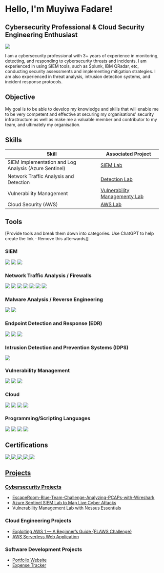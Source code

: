 # Hello, I'm Muyiwa Fadare!
## Cybersecurity Professional & Cloud Security Engineering Enthusiast

<a href="https://www.linkedin.com/in/muyiwa-fadare/"><img src="https://img.shields.io/badge/-LinkedIn-0072b1?&style=for-the-badge&logo=linkedin&logoColor=white" /></a>

I am a cybersecurity professional with 3+ years of experience in monitoring, detecting, and responding to cybersecurity threats and incidents. I am experienced in using SIEM tools, such as Splunk, IBM QRadar, etc, conducting security assessments and implementing mitigation strategies. I am also experienced in threat analysis, intrusion detection systems, and incident response protocols.

## Objective
My goal is to be able to develop my knowledge and skills that will enable me to be very competent and effective at securing my organisations' security infrastructure as well as make me a valuable member and contributor to my team, and ultimately my organisation.

## Skills

| Skill                                         | Associated Project         |
|-----------------------------------------------|----------------------------|
| SIEM Implementation and Log Analysis (Azure Sentinel)         | <a href="https://medium.com/@mxyiwa/azure-sentinel-siem-lab-to-map-live-cyber-attacks-d74c2426d59b">SIEM Lab</a>|
| Network Traffic Analysis and Detection | <a href="https://medium.com/@mxyiwa/escaperoom-blue-team-challenge-analyzing-pcaps-with-wireshark-648d6b57a0c4">Detection Lab</a>|
| Vulnerability Management | <a href="https://medium.com/@mxyiwa/nessus-essentials-vulnerability-management-lab-55a80d26185a">Vulnerability Managementy Lab</a>|
| Cloud Security (AWS) | <a href="https://medium.com/@mxyiwa/exploiting-aws-flaws-challenge-342e45efe76e">AWS Lab</a>|


## Tools
[Provide tools and break them down into categories. Use ChatGPT to help create the link - Remove this afterwards]]

### SIEM
<div>
    <img src="https://img.shields.io/badge/-Microsoft_Sentinel-0078D4?&style=for-the-badge&logo=Microsoft&logoColor=white" />
    <img src="https://img.shields.io/badge/-Splunk-000000?&style=for-the-badge&logo=Splunk&logoColor=white" />
    <img src="https://img.shields.io/badge/-IBM%20QRadar-052FAD?&style=for-the-badge&logo=IBM&logoColor=white" />
</div>

### Network Traffic Analysis / Firewalls
<div>
    <img src="https://img.shields.io/badge/-Wireshark-1679A7?&style=for-the-badge&logo=Wireshark&logoColor=white" />
    <img src="https://img.shields.io/badge/-Suricata-EF3B2D?&style=for-the-badge&logo=Suricata&logoColor=white" />
    <img src="https://img.shields.io/badge/-Zeek-777BB4?&style=for-the-badge&logo=Zeek&logoColor=white" />
    <img src="https://img.shields.io/badge/-tcpdump-0066CC?&style=for-the-badge&logo=tcpdump&logoColor=white" />
    <img src="https://img.shields.io/badge/-Cisco%20Packet%20Tracer-1BA0D7?&style=for-the-badge&logo=Cisco&logoColor=white" />
    <img src="https://img.shields.io/badge/-Palo%20Alto-0070F2?&style=for-the-badge&logo=Palo%20Alto%20Networks&logoColor=white" />
    <img src="https://img.shields.io/badge/-Fortinet-EE3124?&style=for-the-badge&logo=Fortinet&logoColor=white" />

</div>

### Malware Analysis / Reverse Engineering
<div>
    <img src="https://img.shields.io/badge/-Ghidra-F7B500?&style=for-the-badge&logo=Ghidra&logoColor=white" />
    <img src="https://img.shields.io/badge/-YARA-1F1F1F?&style=for-the-badge&logo=YARA&logoColor=white" />
</div>

### Endpoint Detection and Response (EDR)
<div>
    <img src="https://img.shields.io/badge/-Microsoft_Defender_for_Endpoint-00A4EF?&style=for-the-badge&logo=Microsoft&logoColor=white" />
   <img src="https://img.shields.io/badge/-CrowdStrike%20Falcon-E00E00?&style=for-the-badge&logo=CrowdStrike&logoColor=white" />
    <img src="https://img.shields.io/badge/-McAfee-C12027?&style=for-the-badge&logo=McAfee&logoColor=white" />
</div>

### Intrusion Detection and Prevention Systems (IDPS)
<div>
    <img src="https://img.shields.io/badge/-Snort-FB0023?&style=for-the-badge&logo=Snort&logoColor=white" />
</div>

### Vulnerability Management
<div>
    <img src="https://img.shields.io/badge/-Nessus%20Tenable-00C176?&style=for-the-badge&logo=Tenable&logoColor=white" />
    <img src="https://img.shields.io/badge/-OpenVAS-5C5C5C?&style=for-the-badge&logo=OpenVAS&logoColor=white" />
    <img src="https://img.shields.io/badge/-QualysGuard-007C89?&style=for-the-badge&logo=Qualys&logoColor=white" />
</div>

### Cloud 
<div>
    <img src="https://img.shields.io/badge/-AWS-FF9900?&style=for-the-badge&logo=Amazon%20AWS&logoColor=white" />
    <img src="https://img.shields.io/badge/-Microsoft%20Azure-0078D4?style=for-the-badge&logo=Microsoft%20Azure&logoColor=white" />
    <img src="https://img.shields.io/badge/-Microsoft%20Entra%20ID-0078D4?&style=for-the-badge&logo=Microsoft%20Azure&logoColor=white" />
    <img src="https://img.shields.io/badge/-Azure%20Storage%20Encryption-0078D4?&style=for-the-badge&logo=Microsoft%20Azure&logoColor=white" />
</div>

### Programming/Scripting Languages 
<div>
    <img src="https://img.shields.io/badge/-PowerShell-5391FE?&style=for-the-badge&logo=PowerShell&logoColor=white" />
    <img src="https://img.shields.io/badge/-Bash-4EAA25?&style=for-the-badge&logo=GNU%20Bash&logoColor=white" />
    <img src="https://img.shields.io/badge/-Python-3776AB?&style=for-the-badge&logo=Python&logoColor=white" />
    <img src="https://img.shields.io/badge/-JavaScript-F7DF1E?&style=for-the-badge&logo=JavaScript&logoColor=black" />

</div>

## Certifications
<div>
    <a href="https://www.credly.com/badges/252e08eb-e277-461a-a99c-eec75f1df862/public_url"><img src="https://img.shields.io/badge/-Splunk%20Core%20Certified%20Power%20User-000000?&style=for-the-badge&logo=Splunk&logoColor=white" />
    <a href="https://www.credly.com/badges/87a090ad-ce91-4636-8dcb-bcce43b3e422/public_url"><img src="https://img.shields.io/badge/-CompTIA%20Security%2B-EA3D2F?&style=for-the-badge&logo=CompTIA&logoColor=white" />
    <a href="https://www.credly.com/badges/092ae4fd-ef2f-483d-a494-07fcdfb3b639/public_url"><img src="https://img.shields.io/badge/-AWS%20Certified%20Cloud%20Practitioner-FF9900?&style=for-the-badge&logo=Amazon%20AWS&logoColor=white" />
    <a href="https://learn.microsoft.com/api/credentials/share/en-us/OluwamuyiwaFadare-7151/4C23CFC52C3C0B4B?sharingId=C510F2996ADAD8CD"><img src="https://img.shields.io/badge/-Microsoft%20Azure%20Fundamentals-0078D4?&style=for-the-badge&logo=Microsoft%20Azure&logoColor=white" />
    <img src="https://img.shields.io/badge/-Oracle%20Certified%20Foundations%20Associate-F80000?&style=for-the-badge&logo=Oracle&logoColor=white" />
</div>

## Projects

### Cybersecurity Projects

-  [EscapeRoom-Blue-Team-Challenge-Analyzing-PCAPs-with-Wireshark](https://github.com/Mxyiwa/EscapeRoom-Blue-Team-Challenge-Analyzing-PCAPs-with-Wireshark)
-  [Azure Sentinel SIEM Lab to Map Live Cyber Attacks](https://github.com/Mxyiwa/SIEM-AzureSentinelLab)
- [Vulnerability Management Lab with Nessus Essentials](https://github.com/Mxyiwa/Nessus-Essentials-Vulnerability-Management-of-a-Windows-11-VM)

### Cloud Engineering Projects

- [Exploiting AWS 1 — A Beginner’s Guide {FLAWS Challenge}](https://github.com/Mxyiwa/Exploiting-AWS-1-Flaws.cloud)
- [AWS Serverless Web Application](https://github.com/Mxyiwa/AWS-Serverless-Web-Application)

### Software Development Projects

- [Portfolio Website](https://muyiwafadare.vercel.app/)
- [Expense Tracker](https://expense-tracker-calculator.netlify.app/)
